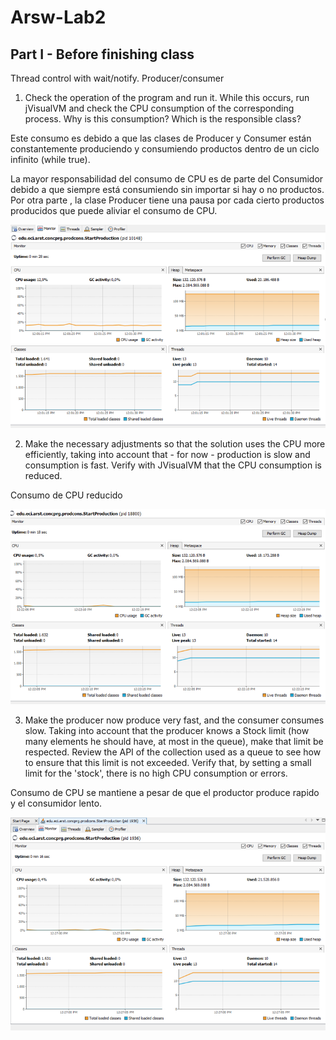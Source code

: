 # Arsw-Lab2
## Part I - Before finishing class

Thread control with wait/notify. Producer/consumer

1. Check the operation of the program and run it. While this occurs, run jVisualVM and check the CPU consumption of the corresponding process. Why is this consumption? Which is the responsible class?

Este consumo es debido a que las clases de Producer y Consumer están constantemente produciendo y consumiendo productos dentro de un ciclo infinito (while true).

La mayor responsabilidad del consumo de CPU es de parte del Consumidor debido a que siempre está consumiendo sin importar si hay o no productos. Por otra parte , la clase Producer tiene una pausa por cada cierto productos producidos que puede aliviar el consumo de CPU.

![](img/cpubefore.PNG)

2. Make the necessary adjustments so that the solution uses the CPU more efficiently, taking into account that - for now - production is slow and consumption is fast. Verify with JVisualVM that the CPU consumption is reduced. 

Consumo de CPU reducido

![](img/cpuafter.PNG)

3. Make the producer now produce very fast, and the consumer consumes slow. Taking into account that the producer knows a Stock limit (how many elements he should have, at most in the queue), make that limit be respected. Review the API of the collection used as a queue to see how to ensure that this limit is not exceeded. Verify that, by setting a small limit for the 'stock', there is no high CPU consumption or errors.

Consumo de CPU se mantiene a pesar de que el productor produce rapido y el consumidor lento.

![](img/cpuafter2.PNG)
